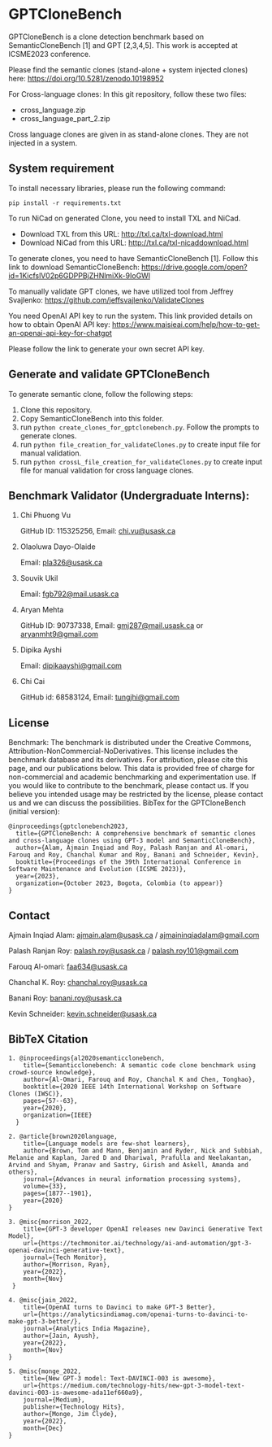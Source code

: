 # GPTCloneBench
GPTCloneBench is a clone detection benchmark based on SemanticCloneBench [1] and GPT [2,3,4,5]. This work is accepted at ICSME2023 conference.

Please find the semantic clones (stand-alone + system injected clones) here: https://doi.org/10.5281/zenodo.10198952


For Cross-language clones: In this git repository, follow these two files:
- cross_language.zip
- cross_language_part_2.zip 

Cross language clones are given in as stand-alone clones. They are not injected in a system.

## System requirement

To install necessary libraries, please run the following command:

```
pip install -r requirements.txt
```

To run NiCad on generated Clone, you need to install TXL and NiCad.

- Download TXL from this URL: http://txl.ca/txl-download.html
- Download NiCad from this URL: http://txl.ca/txl-nicaddownload.html

To generate clones, you need to have SemanticCloneBench [1]. Follow this link to download SemanticCloneBench: https://drive.google.com/open?id=1KicfslV02p6GDPPBjZHNlmiXk-9IoGWl

To manually validate GPT clones, we have utilized tool from Jeffrey Svajlenko: https://github.com/jeffsvajlenko/ValidateClones

You need OpenAI API key to run the system. This link provided details on how to obtain OpenAI API key: https://www.maisieai.com/help/how-to-get-an-openai-api-key-for-chatgpt

Please follow the link to generate your own secret API key.

## Generate and validate GPTCloneBench

To generate semantic clone, follow the following steps:

1. Clone this repository.
2. Copy SemanticCloneBench into this folder.
3. run `python create_clones_for_gptclonebench.py`. Follow the prompts to generate clones.
4. run `python file_creation_for_validateClones.py` to create input file for manual validation.
5. run `python crossL_file_creation_for_validateClones.py` to create input file for manual validation for cross language clones.


## Benchmark Validator (Undergraduate Interns):
  
  1. Chi Phuong Vu
     
     GitHub ID: 115325256, Email: chi.vu@usask.ca

  2. Olaoluwa Dayo-Olaide
     
     Email: pla326@usask.ca

  3. Souvik Ukil
  
     Email: fgb792@mail.usask.ca

  4. Aryan Mehta
     
     GitHub ID: 90737338, Email: gmj287@mail.usask.ca or aryanmht9@gmail.com

  5. Dipika Ayshi
     
     Email: dipikaayshi@gmail.com

  6. Chi Cai
     
     GitHub id: 68583124, Email: tungjhi@gmail.com

## License
Benchmark: The benchmark is distributed under the Creative Commons, Attribution-NonCommercial-NoDerivatives.  This license includes the benchmark database and its derivatives.  For attribution, please cite this page, and our publications below.  This data is provided free of charge for non-commercial and academic benchmarking and experimentation use.  If you would like to contribute to the benchmark, please contact us.  If you believe you intended usage may be restricted by the license, please contact us and we can discuss the possibilities.
BibTex for the GPTCloneBench (initial version):

```
@inproceedings{gptclonebench2023,
  title={GPTCloneBench: A comprehensive benchmark of semantic clones and cross-language clones using GPT-3 model and SemanticCloneBench},
  author={Alam, Ajmain Inqiad and Roy, Palash Ranjan and Al-omari, Farouq and Roy, Chanchal Kumar and Roy, Banani and Schneider, Kevin},
  booktitle={Proceedings of the 39th International Conference in Software Maintenance and Evolution (ICSME 2023)},
  year={2023},
  organization={October 2023, Bogota, Colombia (to appear)}
}
```

## Contact

Ajmain Inqiad Alam: ajmain.alam@usask.ca / ajmaininqiadalam@gmail.com

Palash Ranjan Roy: palash.roy@usask.ca / palash.roy101@gmail.com

Farouq Al-omari: faa634@usask.ca

Chanchal K. Roy: chanchal.roy@usask.ca

Banani Roy: banani.roy@usask.ca

Kevin Schneider: kevin.schneider@usask.ca



## BibTeX Citation
```
1. @inproceedings{al2020semanticclonebench,
    title={Semanticclonebench: A semantic code clone benchmark using crowd-source knowledge},
    author={Al-Omari, Farouq and Roy, Chanchal K and Chen, Tonghao},
    booktitle={2020 IEEE 14th International Workshop on Software Clones (IWSC)},
    pages={57--63},
    year={2020},
    organization={IEEE}
  }

2. @article{brown2020language,
    title={Language models are few-shot learners},
    author={Brown, Tom and Mann, Benjamin and Ryder, Nick and Subbiah, Melanie and Kaplan, Jared D and Dhariwal, Prafulla and Neelakantan, Arvind and Shyam, Pranav and Sastry, Girish and Askell, Amanda and others},
    journal={Advances in neural information processing systems},
    volume={33},
    pages={1877--1901},
    year={2020}
}

3. @misc{morrison_2022, 
    title={GPT-3 developer OpenAI releases new Davinci Generative Text Model}, 
    url={https://techmonitor.ai/technology/ai-and-automation/gpt-3-openai-davinci-generative-text}, 
    journal={Tech Monitor}, 
    author={Morrison, Ryan}, 
    year={2022}, 
    month={Nov}
 }

4. @misc{jain_2022,
    title={OpenAI turns to Davinci to make GPT-3 Better},
    url={https://analyticsindiamag.com/openai-turns-to-davinci-to-make-gpt-3-better/},
    journal={Analytics India Magazine},
    author={Jain, Ayush},
    year={2022},
    month={Nov}
} 

5. @misc{monge_2022,
    title={New GPT-3 model: Text-DAVINCI-003 is awesome},
    url={https://medium.com/technology-hits/new-gpt-3-model-text-davinci-003-is-awesome-ada11ef660a9},
    journal={Medium},
    publisher={Technology Hits},
    author={Monge, Jim Clyde},
    year={2022},
    month={Dec}
} 
```

